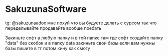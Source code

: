 # SakuzunaSoftware
tg: @sakuzunaadox
мне похуй что вы будуете делать с сурсом так что переделывайте продавайте вообще поебать

Закиньте софт а любую папку и в той папке там где софт создайте папку "data" без скобок и в папку data закиньте свои базы
если вам нужны базы пишите в тг потом кину как смогу
